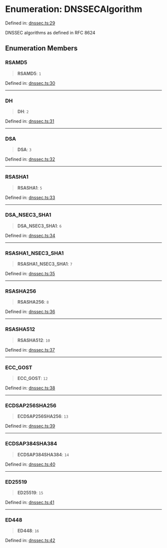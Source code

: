 # Enumeration: DNSSECAlgorithm

Defined in: [dnssec.ts:29](https://github.com/Nick2bad4u/dnsValidator/blob/main/src/dnssec.ts#L29)

DNSSEC algorithms as defined in RFC 8624

## Enumeration Members

### RSAMD5

> **RSAMD5**: `1`

Defined in: [dnssec.ts:30](https://github.com/Nick2bad4u/dnsValidator/blob/main/src/dnssec.ts#L30)

***

### DH

> **DH**: `2`

Defined in: [dnssec.ts:31](https://github.com/Nick2bad4u/dnsValidator/blob/main/src/dnssec.ts#L31)

***

### DSA

> **DSA**: `3`

Defined in: [dnssec.ts:32](https://github.com/Nick2bad4u/dnsValidator/blob/main/src/dnssec.ts#L32)

***

### RSASHA1

> **RSASHA1**: `5`

Defined in: [dnssec.ts:33](https://github.com/Nick2bad4u/dnsValidator/blob/main/src/dnssec.ts#L33)

***

### DSA\_NSEC3\_SHA1

> **DSA\_NSEC3\_SHA1**: `6`

Defined in: [dnssec.ts:34](https://github.com/Nick2bad4u/dnsValidator/blob/main/src/dnssec.ts#L34)

***

### RSASHA1\_NSEC3\_SHA1

> **RSASHA1\_NSEC3\_SHA1**: `7`

Defined in: [dnssec.ts:35](https://github.com/Nick2bad4u/dnsValidator/blob/main/src/dnssec.ts#L35)

***

### RSASHA256

> **RSASHA256**: `8`

Defined in: [dnssec.ts:36](https://github.com/Nick2bad4u/dnsValidator/blob/main/src/dnssec.ts#L36)

***

### RSASHA512

> **RSASHA512**: `10`

Defined in: [dnssec.ts:37](https://github.com/Nick2bad4u/dnsValidator/blob/main/src/dnssec.ts#L37)

***

### ECC\_GOST

> **ECC\_GOST**: `12`

Defined in: [dnssec.ts:38](https://github.com/Nick2bad4u/dnsValidator/blob/main/src/dnssec.ts#L38)

***

### ECDSAP256SHA256

> **ECDSAP256SHA256**: `13`

Defined in: [dnssec.ts:39](https://github.com/Nick2bad4u/dnsValidator/blob/main/src/dnssec.ts#L39)

***

### ECDSAP384SHA384

> **ECDSAP384SHA384**: `14`

Defined in: [dnssec.ts:40](https://github.com/Nick2bad4u/dnsValidator/blob/main/src/dnssec.ts#L40)

***

### ED25519

> **ED25519**: `15`

Defined in: [dnssec.ts:41](https://github.com/Nick2bad4u/dnsValidator/blob/main/src/dnssec.ts#L41)

***

### ED448

> **ED448**: `16`

Defined in: [dnssec.ts:42](https://github.com/Nick2bad4u/dnsValidator/blob/main/src/dnssec.ts#L42)

